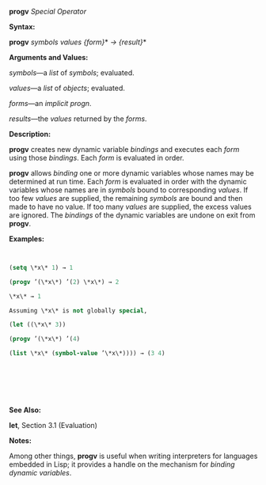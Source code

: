 **progv** *Special Operator* 



**Syntax:** 



**progv** *symbols values \{form\}*\* *→ \{result\}*\* 



**Arguments and Values:** 



*symbols*—a *list* of *symbols*; evaluated. 



*values*—a *list* of *objects*; evaluated. 



*forms*—an *implicit progn*. 



*results*—the *values* returned by the *forms*. 



**Description:** 



**progv** creates new dynamic variable *bindings* and executes each *form* using those *bindings*. Each *form* is evaluated in order. 



**progv** allows *binding* one or more dynamic variables whose names may be determined at run time. Each *form* is evaluated in order with the dynamic variables whose names are in *symbols* bound to corresponding *values*. If too few *values* are supplied, the remaining *symbols* are bound and then made to have no value. If too many *values* are supplied, the excess values are ignored. The *bindings* of the dynamic variables are undone on exit from **progv**. 



**Examples:**
```lisp
 

(setq \*x\* 1) → 1 

(progv ’(\*x\*) ’(2) \*x\*) → 2 

\*x\* → 1 

Assuming \*x\* is not globally special, 

(let ((\*x\* 3)) 

(progv ’(\*x\*) ’(4) 

(list \*x\* (symbol-value ’\*x\*)))) → (3 4) 








```
**See Also:** 



**let**, Section 3.1 (Evaluation) 



**Notes:** 



Among other things, **progv** is useful when writing interpreters for languages embedded in Lisp; it provides a handle on the mechanism for *binding dynamic variables*. 



